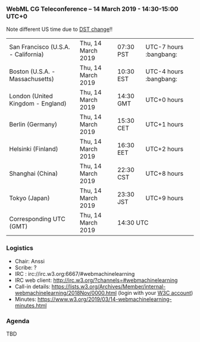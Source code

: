 ### WebML CG Teleconference – 14 March 2019 - 14:30-15:00 UTC+0

Note different US time due to [DST change](https://www.timeanddate.com/time/dst/2019a.html):bangbang:

<table>
<tr><td> San Francisco (U.S.A. - California) <td> Thu, 14 March 2019 <td> 07:30 PST <td> UTC-7 hours :bangbang:
<tr><td> Boston (U.S.A. - Massachusetts) <td> Thu, 14 March 2019 <td> 10:30 EST <td> UTC-4 hours :bangbang:
<tr><td> London (United Kingdom - England) <td> Thu, 14 March 2019 <td> 14:30 GMT <td> UTC+0 hours
<tr><td> Berlin (Germany) <td> Thu, 14 March 2019 <td> 15:30 CET <td> UTC+1 hours
<tr><td> Helsinki (Finland) <td> Thu, 14 March 2019 <td> 16:30 EET <td> UTC+2 hours
<tr><td> Shanghai (China) <td> Thu, 14 March 2019 <td> 22:30 CST <td> UTC+8 hours
<tr><td> Tokyo (Japan) <td> Thu, 14 March 2019 <td> 23:30 JST <td> UTC+9 hours
<tr><td> Corresponding UTC (GMT) <td> Thu, 14 March 2019 <td colspan=2> 14:30 UTC
</table>

### Logistics

* Chair: Anssi
* Scribe: ?
* IRC : irc://irc.w3.org:6667/#webmachinelearning
* IRC web client: http://irc.w3.org/?channels=#webmachinelearning
* Call-in details: https://lists.w3.org/Archives/Member/internal-webmachinelearning/2018Nov/0000.html (login with your [W3C account](https://www.w3.org/Help/Account/))
* Minutes: https://www.w3.org/2019/03/14-webmachinelearning-minutes.html

### Agenda

TBD
